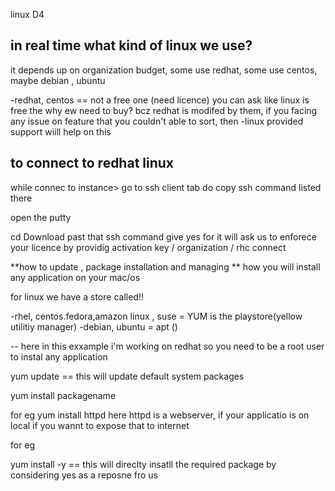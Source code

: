 linux D4

in real time what kind of linux we use?
--
it depends up on organization budget, some use redhat, some use centos, maybe debian , ubuntu 

-redhat, centos == not a free one (need licence) you can ask like linux is free the why ew need to buy?
bcz redhat is modifed by them, if you facing any issue on feature that you couldn't able to sort, then
-linux provided support wiill help on this 

**to connect to redhat linux**
--

while connec to instance> go to ssh client tab 
do copy ssh command listed there

open the putty

cd Download
past that ssh command 
give yes for 
it will ask us to enforece your licence by providig activation key / organization / rhc connect

**how to update , package installation and managing **
how you will install any application on your mac/os

for linux we have a store called!!

-rhel, centos.fedora,amazon linux , suse = YUM is the playstore(yellow utilitiy manager)
-debian, ubuntu = apt ()

--
here in this exxample i'm working on redhat so 
you need to be a root user to instal any application

yum update  == this will update default system packages 

yum install packagename

for eg yum install httpd
here httpd is a webserver, if your applicatio is on local if you wannt to expose that to internet 

for eg

yum install -y    == this will direclty insatll the required package by considering yes as a reposne fro us









